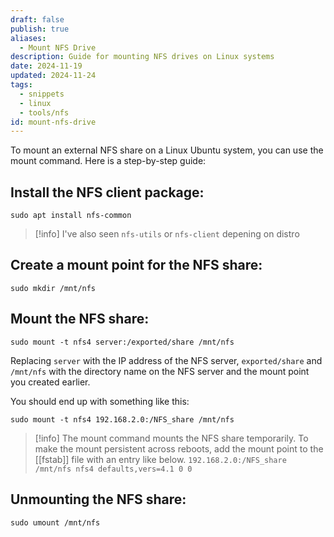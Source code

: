 ```yaml
---
draft: false
publish: true
aliases:
  - Mount NFS Drive
description: Guide for mounting NFS drives on Linux systems
date: 2024-11-19
updated: 2024-11-24
tags:
  - snippets
  - linux
  - tools/nfs
id: mount-nfs-drive
---
```


To mount an external NFS share on a Linux Ubuntu system, you can use the mount command. Here is a step-by-step guide:

## Install the NFS client package:

`sudo apt install nfs-common`

> [!info] I've also seen `nfs-utils` or `nfs-client` depening on distro

## Create a mount point for the NFS share:

`sudo mkdir /mnt/nfs`

## Mount the NFS share:

`sudo mount -t nfs4 server:/exported/share /mnt/nfs`

Replacing `server` with the IP address of the NFS server, `exported/share` and `/mnt/nfs` with the directory name on the NFS server and the mount point you created earlier.

You should end up with something like this:

`sudo mount -t nfs4 192.168.2.0:/NFS_share /mnt/nfs`

> [!info] The mount command mounts the NFS share temporarily. To make the mount persistent across reboots, add the mount point to the [[fstab]] file with an entry like below.
> `192.168.2.0:/NFS_share /mnt/nfs nfs4 defaults,vers=4.1 0 0`

## Unmounting the NFS share:

`sudo umount /mnt/nfs`
